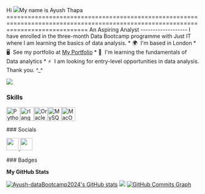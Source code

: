 Hi ![](https://user-images.githubusercontent.com/18350557/176309783-0785949b-9127-417c-8b55-ab5a4333674e.gif)My name is Ayush Thapa ===================================================================================================================================  An Aspiring Analyst -------------------  I have enrolled in the three-month Data Bootcamp programme with Just IT where I am learning the basics of data analysis.  * 🌍  I'm based in London * 🖥️  See my portfolio at [My Portfolio](http://https://sites.google.com/d/1pGaicdZjlpoDl6VaPV3JjsKpx7s2KpD6/p/1QaVwqOxIBlX-yMfBMZfHwZP1AuSSbhDA/edit) * 🧠  I'm learning the fundamentals of Data analytics * ⚡  I am looking for entry-level opportunities in data analysis. Thank you. ^\_^

<a href="https://www.github.com/Ayush-dataBootcamp2024" target="_blank" rel="noreferrer"><img src="https://img.shields.io/github/followers/Ayush-dataBootcamp2024?logo=github&style=for-the-badge&color=444e59&labelColor=0f172a" /></a>
### Skills  

<p align="left"> <a href="https://www.python.org/" target="_blank" rel="noreferrer"><img src="https://raw.githubusercontent.com/danielcranney/readme-generator/main/public/icons/skills/python-colored.svg" width="36" height="36" alt="Python" /></a><a href="https://www.r-project.org/" target="_blank" rel="noreferrer"><img src="https://raw.githubusercontent.com/danielcranney/readme-generator/main/public/icons/skills/rlang-colored.svg" width="36" height="36" alt="rlang" /></a><a href="https://www.oracle.com/uk/index.html" target="_blank" rel="noreferrer"><img src="https://raw.githubusercontent.com/danielcranney/readme-generator/main/public/icons/skills/oracle-colored.svg" width="36" height="36" alt="Oracle" /></a><a href="https://www.mysql.com/" target="_blank" rel="noreferrer"><img src="https://raw.githubusercontent.com/danielcranney/readme-generator/main/public/icons/skills/mysql-colored.svg" width="36" height="36" alt="MySQL" /></a><a href="https://apple.com" target="_blank" rel="noreferrer"><img src="https://raw.githubusercontent.com/danielcranney/readme-generator/main/public/icons/skills/macos-colored.svg" width="36" height="36" alt="MacOS" /></a> </p> 
 ### Socials  <p align="left"> <a href="https://www.github.com/Ayush-dataBootcamp2024" target="_blank" rel="noreferrer"> <picture> <source media="(prefers-color-scheme: dark)" srcset="https://raw.githubusercontent.com/danielcranney/readme-generator/main/public/icons/socials/github-dark.svg" /> <source media="(prefers-color-scheme: light)" srcset="https://raw.githubusercontent.com/danielcranney/readme-generator/main/public/icons/socials/github.svg" /> <img src="https://raw.githubusercontent.com/danielcranney/readme-generator/main/public/icons/socials/github.svg" width="32" height="32" /> </picture> </a> <a href="https://www.linkedin.com/in/ayush-thapa-a33788128" target="_blank" rel="noreferrer"> <picture> <source media="(prefers-color-scheme: dark)" srcset="https://raw.githubusercontent.com/danielcranney/readme-generator/main/public/icons/socials/linkedin-dark.svg" /> <source media="(prefers-color-scheme: light)" srcset="https://raw.githubusercontent.com/danielcranney/readme-generator/main/public/icons/socials/linkedin.svg" /> <img src="https://raw.githubusercontent.com/danielcranney/readme-generator/main/public/icons/socials/linkedin.svg" width="32" height="32" /> </picture> </a></p>
### Badges

<b>My GitHub Stats</b>

<a href="http://www.github.com/Ayush-dataBootcamp2024"><img src="https://github-readme-stats.vercel.app/api?username=Ayush-dataBootcamp2024&show_icons=true&hide=stars,prs,contribs&count_private=true&title_color=3382ed&text_color=facc15&icon_color=444e59&bg_color=0f172a&hide_border=true&show_icons=true" alt="Ayush-dataBootcamp2024's GitHub stats" /></a>
<a href="http://www.github.com/Ayush-dataBootcamp2024"><img src="https://github-readme-streak-stats.herokuapp.com/?user=Ayush-dataBootcamp2024&stroke=facc15&background=0f172a&ring=3382ed&fire=3382ed&currStreakNum=facc15&currStreakLabel=3382ed&sideNums=facc15&sideLabels=facc15&dates=facc15&hide_border=true" /></a>
<a href="http://www.github.com/Ayush-dataBootcamp2024"><img src="https://github-readme-activity-graph.cyclic.app/graph?username=Ayush-dataBootcamp2024&bg_color=0f172a&color=facc15&line=444e59&point=facc15&area_color=0f172a&area=true&hide_border=true&custom_title=GitHub%20Commits%20Graph" alt="GitHub Commits Graph" /></a>
